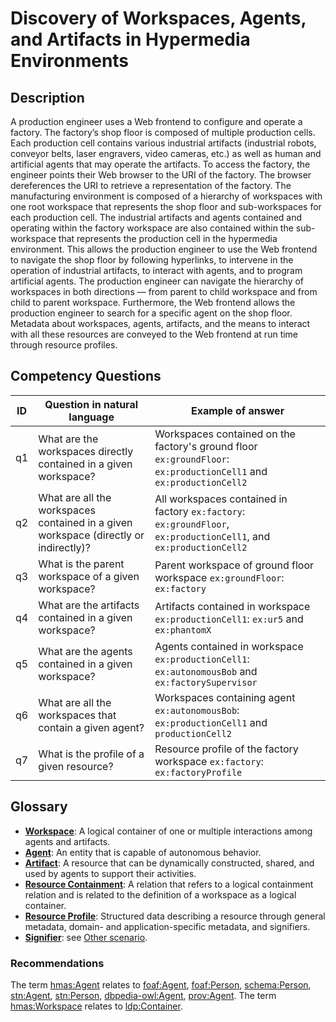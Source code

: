 # Discovery of Workspaces, Agents, and Artifacts in Hypermedia Environments

## Description

A production engineer uses a Web frontend to configure and operate a factory. The factory’s shop floor is composed of multiple production cells. Each production cell contains various industrial artifacts (industrial robots, conveyor belts, laser engravers, video cameras, etc.) as well as human and artificial agents that may operate the artifacts. To access the factory, the engineer points their Web browser to the URI of the factory. The browser dereferences the URI to retrieve a representation of the factory. The manufacturing environment is composed of a hierarchy of workspaces with one root workspace that represents the shop floor and sub-workspaces for each production cell. The industrial artifacts and agents contained and operating within the factory workspace are also contained within the sub-workspace that represents the production cell in the hypermedia environment. This allows the production engineer to use the Web frontend to navigate the shop floor by following hyperlinks, to intervene in the operation of industrial artifacts, to interact with agents, and to program artificial agents. The production engineer can navigate the hierarchy of workspaces in both directions — from parent to child workspace and from child to parent workspace. Furthermore, the Web frontend allows the production engineer to search for a specific agent on the shop floor. Metadata about workspaces, agents, artifacts, and the means to interact with all these resources are conveyed to the Web frontend at run time through resource profiles.

## Competency Questions

| ID | Question in natural language | Example of answer |
|---|---|---|
| q1 | What are the workspaces directly contained in a given workspace? | Workspaces contained on the factory's ground floor `ex:groundFloor`: `ex:productionCell1` and `ex:productionCell2` |
| q2 | What are all the workspaces contained in a given workspace (directly or indirectly)? | All workspaces contained in factory `ex:factory`: `ex:groundFloor`, `ex:productionCell1`, and `ex:productionCell2` |
| q3 | What is the parent workspace of a given workspace? | Parent workspace of ground floor workspace `ex:groundFloor`: `ex:factory` |
| q4 | What are the artifacts contained in a given workspace? | Artifacts contained in workspace `ex:productionCell1`: `ex:ur5` and `ex:phantomX` |
| q5 | What are the agents contained in a given workspace? | Agents contained in workspace `ex:productionCell1`: `ex:autonomousBob` and `ex:factorySupervisor` |
| q6 | What are all the workspaces that contain a given agent? | Workspaces containing agent `ex:autonomousBob`: `ex:productionCell1` and `productionCell2` |
| q7 | What is the profile of a given resource? | Resource profile of the factory workspace `ex:factory`: `ex:factoryProfile` |

## Glossary

* [**Workspace**](https://purl.org/hmas/Workspace): A logical container of one or multiple interactions among agents and artifacts.
* [**Agent**](https://purl.org/hmas/Agent): An entity that is capable of autonomous behavior.
* [**Artifact**](https://purl.org/hmas/Artifact):  A resource that can be dynamically constructed, shared, and used by agents to support their activities.
* [**Resource Containment**](https://purl.org/hmas/contains): A relation that refers to a logical containment relation and is related to the definition of a workspace as a logical container.
* [**Resource Profile**](https://purl.org/hmas/ResourceProfile): Structured data describing a resource through general metadata, domain- and application-specific metadata, and signifiers.
* [**Signifier**](https://purl.org/hmas/Signifier): see [Other scenario](../discover-signifiers/README.md).

### Recommendations

The term [hmas:Agent](https://purl.org/hmas/Agent) relates to [foaf:Agent](http://xmlns.com/foaf/0.1/#term_Agent), [foaf:Person](http://xmlns.com/foaf/0.1/#term_Person), [schema:Person](https://schema.org/Person), [stn:Agent](https://w3id.org/stn/core#Agent), [stn:Person](https://w3id.org/stn/core#Person), [dbpedia-owl:Agent](http://dbpedia.org/ontology/Agent), [prov:Agent](http://www.w3.org/ns/prov#Agent).
The term [hmas:Workspace](https://purl.org/hmas/Workspace) relates to [ldp:Container](https://www.w3.org/ns/ldp#Container).
